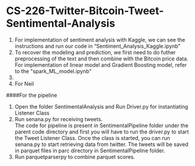 # CS-226-Twitter-Bitcoin-Tweet-Sentimental-Analysis
1. For implementation of sentiment analysis with Kaggle, we can see the instructions and run our code in “Sentiment_Analysis_Kaggle.ipynb” 
2. To recover the modeling and prediction, we first need to do futher preprocessing of the text and then combine with the Bitcoin price data. For implementation of linear model and Gradient Boosting model, refer to the "spark_ML_model.ipynb"
3. 
4. For Neil










####For the pipeline 

1. Open the folder SentimentalAnalysis and Run Driver.py for instantiating Listener Class 
2. Run senana.py for receiving tweets.  
The code for pipeline is present in SentimentalPipeline folder under the parent code directory and 
first you will have to run the driver.py to start the Tweet Listener Class. Once the class is started,
you can run senana.py to start retrieving data from twitter. The tweets will be saved in parquet files in parc directory in SentimentalPipeline folder. 
3. Run parquetparserpy to combine parquet scores.
